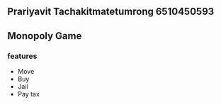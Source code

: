 ## Prariyavit Tachakitmatetumrong 6510450593
## Monopoly Game
### features
- Move
- Buy
- Jail
- Pay tax
